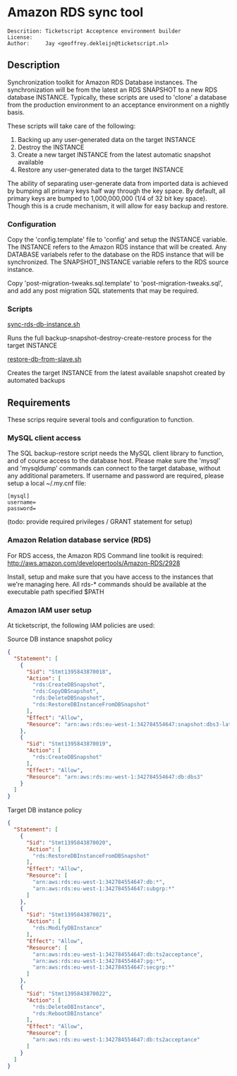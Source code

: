 # Amazon RDS sync tool
```
Descrition: Ticketscript Acceptence environment builder
License:
Author:     Jay <geoffrey.dekleijn@ticketscript.nl>
```

## Description ##

Synchronization toolkit for Amazon RDS Database instances. The synchronization will be from the latest an RDS SNAPSHOT  to a new
RDS database INSTANCE. Typically, these scripts are used to 'clone' a database from the production environment to an acceptance
environment on a nightly basis.

These scripts will take care of the following:

1. Backing up any user-generated data on the target INSTANCE
2. Destroy the INSTANCE
3. Create a new target INSTANCE from the latest automatic snapshot available
4. Restore any user-generated data to the target INSTANCE

The ability of separating user-generate data from imported data is achieved by bumping all primary keys half way through the
key space. By default, all primary keys are bumped to 1,000,000,000 (1/4 of 32 bit key space). Though this is a crude mechanism,
it will allow for easy backup and restore.

### Configuration
Copy the 'config.template' file to 'config' and setup the INSTANCE variable. The INSTANCE refers
to the Amazon RDS instance that will be created. Any DATABASE variabels refer to the database on the RDS instance
that will be synchronized. The SNAPSHOT_INSTANCE variable refers to the RDS source instance.

Copy 'post-migration-tweaks.sql.template' to 'post-migration-tweaks.sql', and add any post migration SQL statements that
may be required.

### Scripts
[sync-rds-db-instance.sh](sync-rds-db-instance.sh)

Runs the full backup-snapshot-destroy-create-restore process for the target INSTANCE


[restore-db-from-slave.sh](restore-db-from-slave.sh) <INSTANCE>

Creates the target INSTANCE from the latest available snapshot created by automated backups

## Requirements ##

These scrips require several tools and configuration to function.


### MySQL client access ###

The SQL backup-restore script needs the MySQL client library to function, and of course access to the database host.
Please make sure the 'mysql' and 'mysqldump' commands can connect to the target database, without any additional 
parameters. If username and password are required, please setup a local ~/.my.cnf file:

```
[mysql]
username=
password=
``` 

(todo: provide required privileges / GRANT statement for setup)


### Amazon Relation database service (RDS) ###

For RDS access, the Amazon RDS Command line toolkit is required:
http://aws.amazon.com/developertools/Amazon-RDS/2928

Install, setup and make sure that you have access to the instances that we're managing here.
All rds-* commands should be available at the executable path specified $PATH


### Amazon IAM user setup ###

At ticketscript, the following IAM policies are used:

Source DB instance snapshot policy

```json
{
  "Statement": [
    {
      "Sid": "Stmt1395843870018",
      "Action": [
        "rds:CreateDBSnapshot",
        "rds:CopyDBSnapshot",
        "rds:DeleteDBSnapshot",
        "rds:RestoreDBInstanceFromDBSnapshot"
      ],
      "Effect": "Allow",
      "Resource": "arn:aws:rds:eu-west-1:342784554647:snapshot:dbs3-latest"
    },
    {
      "Sid": "Stmt1395843870019",
      "Action": [
        "rds:CreateDBSnapshot"
      ],
      "Effect": "Allow",
      "Resource": "arn:aws:rds:eu-west-1:342784554647:db:dbs3"
    }
  ]
}
```

Target DB instance policy

```json
{
  "Statement": [
    {
      "Sid": "Stmt1395843870020",
      "Action": [
        "rds:RestoreDBInstanceFromDBSnapshot"
      ],
      "Effect": "Allow",
      "Resource": [
        "arn:aws:rds:eu-west-1:342784554647:db:*",
        "arn:aws:rds:eu-west-1:342784554647:subgrp:*"
      ]
    },
    {
      "Sid": "Stmt1395843870021",
      "Action": [
        "rds:ModifyDBInstance"
      ],
      "Effect": "Allow",
      "Resource": [
        "arn:aws:rds:eu-west-1:342784554647:db:ts2acceptance",
        "arn:aws:rds:eu-west-1:342784554647:pg:*",
        "arn:aws:rds:eu-west-1:342784554647:secgrp:*"
      ]
    },
    {
      "Sid": "Stmt1395843870022",
      "Action": [
        "rds:DeleteDBInstance",
        "rds:RebootDBInstance"
      ],
      "Effect": "Allow",
      "Resource": [
        "arn:aws:rds:eu-west-1:342784554647:db:ts2acceptance"
      ]
    }
  ]
}
```
